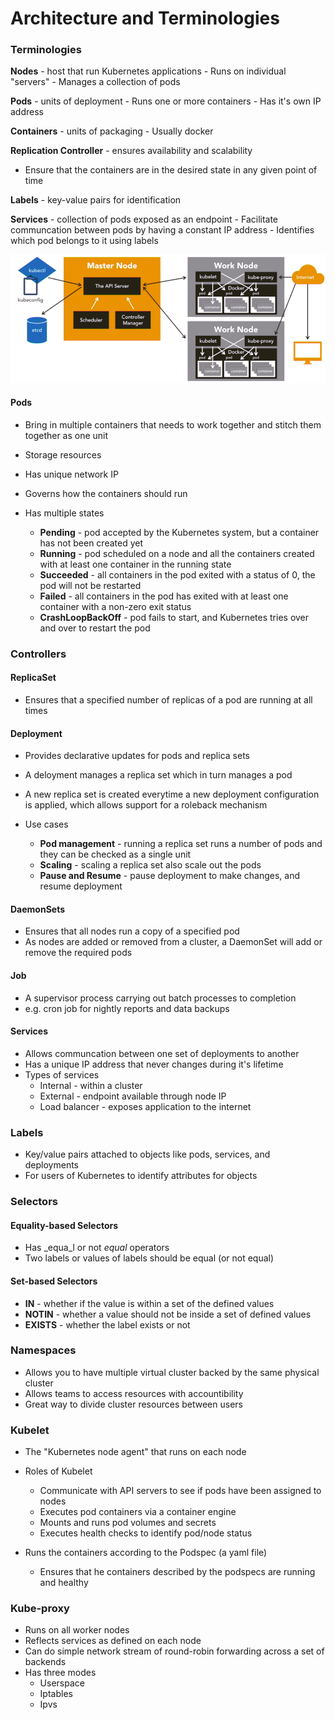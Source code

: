 # Architecture and Terminologies

### Terminologies

**Nodes** - host that run Kubernetes applications
    - Runs on individual "servers"
    - Manages a collection of pods


**Pods** - units of deployment
    - Runs one or more containers
    - Has it's own IP address

**Containers** - units of packaging
    - Usually docker

**Replication Controller** - ensures availability and scalability

* Ensure that the containers are in the desired state in any given point of time

**Labels** - key-value pairs for identification

**Services** - collection of pods exposed as an endpoint
    - Facilitate communcation between pods by having a constant IP address
    - Identifies which pod belongs to it using labels

![](/assets/kubearch040730.png)

#### Pods

* Bring in multiple containers that needs to work together and stitch them together as one unit

* Storage resources

* Has unique network IP

* Governs how the containers should run

* Has multiple states

  * **Pending** - pod accepted by the Kubernetes system, but a container has not been created yet
  * **Running** - pod scheduled on a node and all the containers created with at least one container in the running state
  * **Succeeded** - all containers in the pod exited with a status of 0, the pod will not be restarted
  * **Failed** - all containers in the pod has exited with at least one container with a non-zero exit status
  * **CrashLoopBackOff** - pod fails to start, and Kubernetes tries over and over to restart the pod

### Controllers

#### ReplicaSet

* Ensures that a specified number of replicas of a pod are running at all times

#### Deployment

* Provides declarative updates for pods and replica sets
* A deloyment manages a replica set which in turn manages a pod
* A new replica set is created everytime a new deployment configuration is applied, which allows support for a roleback mechanism

* Use cases

  * **Pod management** - running a replica set runs a number of pods and they can be checked as a single unit
  * **Scaling** - scaling a replica set also scale out the pods
  * **Pause and Resume** - pause deployment to make changes, and resume deployment

#### DaemonSets

* Ensures that all nodes run a copy of a specified pod
* As nodes are added or removed from a cluster, a DaemonSet will add or remove the required pods

#### Job

* A supervisor process carrying out batch processes to completion
* e.g. cron job for nightly reports and data backups

#### Services

* Allows communcation between one set of deployments to another
* Has a unique IP address that never changes during it's lifetime
* Types of services
  * Internal - within a cluster
  * External - endpoint available through node IP
  * Load balancer - exposes application to the internet

### Labels

* Key/value pairs attached to objects like pods, services, and deployments
* For users of Kubernetes to identify attributes for objects

### Selectors

#### Equality-based Selectors

* Has _equa_l or not _equal_ operators
* Two labels or values of labels should be equal \(or not equal\)

#### Set-based Selectors

* **IN** - whether if the value is within a set of the defined values
* **NOTIN** - whether a value should not be inside a set of defined values
* **EXISTS** - whether the label exists or not

### Namespaces

* Allows you to have multiple virtual cluster backed by the same physical cluster
* Allows teams to access resources with accountibility
* Great way to divide cluster resources between users

### Kubelet

* The "Kubernetes node agent" that runs on each node

* Roles of Kubelet
  * Communicate with API servers to see if pods have been assigned to nodes
  * Executes pod containers via a container engine
  * Mounts and runs pod volumes and secrets
  * Executes health checks to identify pod/node status

* Runs the containers according to the Podspec \(a yaml file\)
  * Ensures that he containers described by the podspecs are running and healthy

### Kube-proxy

* Runs on all worker nodes
* Reflects services as defined on each node
* Can do simple network stream of round-robin forwarding across a set of backends
* Has three modes
  * Userspace
  * Iptables
  * Ipvs



